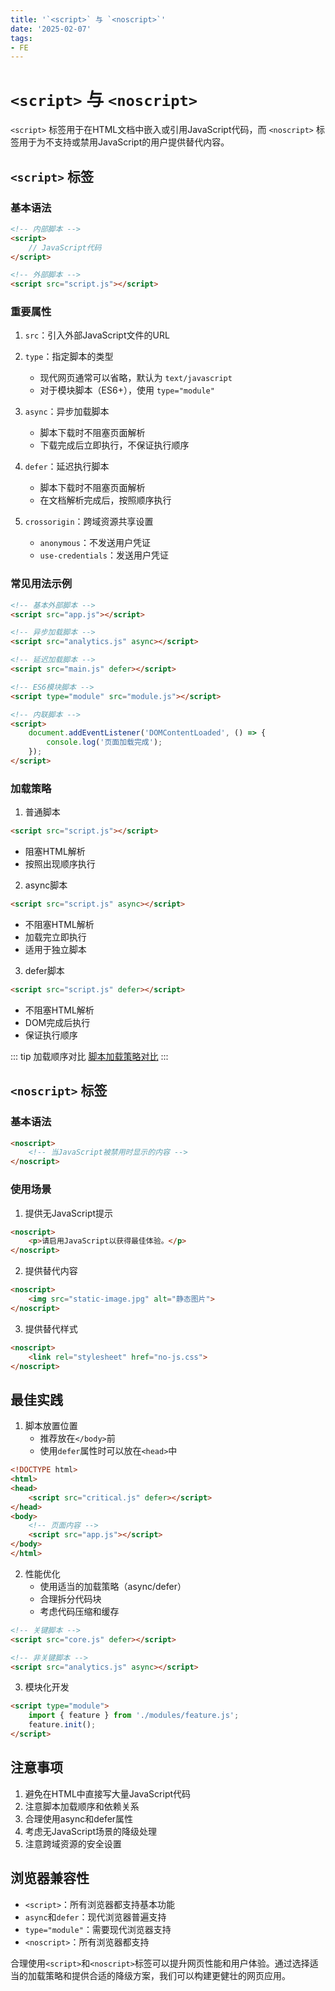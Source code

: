 ```yaml
---
title: '`<script>` 与 `<noscript>`'
date: '2025-02-07'
tags:
- FE
---
```


# `<script>` 与 `<noscript>`

`<script>` 标签用于在HTML文档中嵌入或引用JavaScript代码，而 `<noscript>` 标签用于为不支持或禁用JavaScript的用户提供替代内容。

## `<script>` 标签

### 基本语法

```html
<!-- 内部脚本 -->
<script>
    // JavaScript代码
</script>

<!-- 外部脚本 -->
<script src="script.js"></script>
```

### 重要属性

1. `src`：引入外部JavaScript文件的URL
2. `type`：指定脚本的类型
   - 现代网页通常可以省略，默认为 `text/javascript`
   - 对于模块脚本（ES6+），使用 `type="module"`

3. `async`：异步加载脚本
   - 脚本下载时不阻塞页面解析
   - 下载完成后立即执行，不保证执行顺序

4. `defer`：延迟执行脚本
   - 脚本下载时不阻塞页面解析
   - 在文档解析完成后，按照顺序执行

5. `crossorigin`：跨域资源共享设置
   - `anonymous`：不发送用户凭证
   - `use-credentials`：发送用户凭证

### 常见用法示例

```html
<!-- 基本外部脚本 -->
<script src="app.js"></script>

<!-- 异步加载脚本 -->
<script src="analytics.js" async></script>

<!-- 延迟加载脚本 -->
<script src="main.js" defer></script>

<!-- ES6模块脚本 -->
<script type="module" src="module.js"></script>

<!-- 内联脚本 -->
<script>
    document.addEventListener('DOMContentLoaded', () => {
        console.log('页面加载完成');
    });
</script>
```

### 加载策略

1. 普通脚本
```html
<script src="script.js"></script>
```
- 阻塞HTML解析
- 按照出现顺序执行

2. async脚本
```html
<script src="script.js" async></script>
```
- 不阻塞HTML解析
- 加载完立即执行
- 适用于独立脚本

3. defer脚本
```html
<script src="script.js" defer></script>
```
- 不阻塞HTML解析
- DOM完成后执行
- 保证执行顺序

::: tip 加载顺序对比
[脚本加载策略对比](https://blog.csdn.net/weixin_63726940/article/details/145149558)
:::

## `<noscript>` 标签

### 基本语法

```html
<noscript>
    <!-- 当JavaScript被禁用时显示的内容 -->
</noscript>
```

### 使用场景

1. 提供无JavaScript提示
```html
<noscript>
    <p>请启用JavaScript以获得最佳体验。</p>
</noscript>
```

2. 提供替代内容
```html
<noscript>
    <img src="static-image.jpg" alt="静态图片">
</noscript>
```

3. 提供替代样式
```html
<noscript>
    <link rel="stylesheet" href="no-js.css">
</noscript>
```

## 最佳实践

1. 脚本放置位置
   - 推荐放在`</body>`前
   - 使用`defer`属性时可以放在`<head>`中

```html
<!DOCTYPE html>
<html>
<head>
    <script src="critical.js" defer></script>
</head>
<body>
    <!-- 页面内容 -->
    <script src="app.js"></script>
</body>
</html>
```

2. 性能优化
   - 使用适当的加载策略（async/defer）
   - 合理拆分代码块
   - 考虑代码压缩和缓存

```html
<!-- 关键脚本 -->
<script src="core.js" defer></script>

<!-- 非关键脚本 -->
<script src="analytics.js" async></script>
```

3. 模块化开发
```html
<script type="module">
    import { feature } from './modules/feature.js';
    feature.init();
</script>
```

## 注意事项

1. 避免在HTML中直接写大量JavaScript代码
2. 注意脚本加载顺序和依赖关系
3. 合理使用async和defer属性
4. 考虑无JavaScript场景的降级处理
5. 注意跨域资源的安全设置

## 浏览器兼容性

- `<script>`：所有浏览器都支持基本功能
- `async`和`defer`：现代浏览器普遍支持
- `type="module"`：需要现代浏览器支持
- `<noscript>`：所有浏览器都支持

合理使用`<script>`和`<noscript>`标签可以提升网页性能和用户体验。通过选择适当的加载策略和提供合适的降级方案，我们可以构建更健壮的网页应用。

